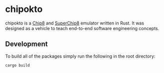 # chipokto

chipokto is a [Chip8](http://devernay.free.fr/hacks/chip8/C8TECH10.HTM#00Cn) and [SuperChip8](https://github.com/trapexit/chip-8_documentation/blob/master/Misc/SCHIP-8%20v1.1.txt) emulator written in Rust. It was designed as a vehicle to teach end-to-end software engineering concepts.

## Development

To build all of the packages simply run the following in the root directory:

```shell
cargo build
```
